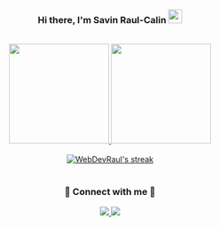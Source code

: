 <h3 align='center'>
  Hi there, I'm Savin Raul-Calin <img src="https://media.giphy.com/media/hvRJCLFzcasrR4ia7z/giphy.gif" width="25px">
</h3>
<br>
<section align="center">
  <a href="https://github.com/webdevraul">
  <img height="180em" src="https://github-readme-stats.vercel.app/api?username=webdevraul&show_icons=true&theme=react&count_private=true"/>
  <img height="180em" src="https://github-readme-stats.vercel.app/api/top-langs/?username=webdevraul&layout=compact&langs_count=7&theme=react"/>
  </a>
</section>
<br>
<section align="center">
  <a href="https://github.com/WebDevRaul/github-readme-streak-stats">
  <img alt="WebDevRaul's streak" src="https://github-readme-streak-stats.herokuapp.com?user=WebDevRaul&theme=react&hide_border=true&date_format=j%20M%5B%20Y%5D"/>
  </a>
</section>
<br>
<section align='center'>
  <h3>🔗 Connect with me 🔗</h3>
  <a href = "mailto:webdevraul@gmail.com">
    <img src="https://img.shields.io/badge/-Gmail-%23333?style=for-the-badge&logo=gmail&logoColor=white" target="_blank">
  </a>
  <a href="https://www.linkedin.com/in/Savin-Raul-Calin" target="_blank">
    <img src="https://img.shields.io/badge/-LinkedIn-%230077B5?style=for-the-badge&logo=linkedin&logoColor=white" target="_blank">
  </a>
</section>
